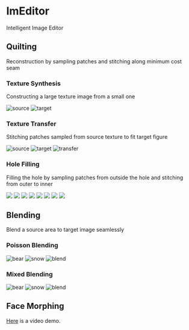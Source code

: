 # ImEditor

Intelligent Image Editor 

## Quilting

Reconstruction by sampling patches and stitching along minimum cost seam

### Texture Synthesis

Constructing a large texture image from a small one

![source](./screenshots/cherry.jpg) 
![target](./screenshots/cherry_cut.jpg)

### Texture Transfer

Stitching patches sampled from source texture to fit target figure

![source](./screenshots/sketch.png) ![target](./screenshots/feynman.png) ![transfer](./screenshots/transfer.jpg)

### Hole Filling

Filling the hole by sampling patches from outside the hole and stitching from outer to inner 

![](./screenshots/hole_filling.png) ![](./screenshots/process12.jpg) ![](./screenshots/process24.jpg) ![](./screenshots/process36.jpg)
![](./screenshots/process48.jpg) ![](./screenshots/process60.jpg) ![](./screenshots/process72.jpg) ![](./screenshots/processend.jpg)

## Blending 

Blend a source area to target image seamlessly

### Poisson Blending

![bear](./screenshots/polar_bear.jpg) ![snow](./screenshots/snow.jpg) ![blend](./screenshots/possionblend.jpg)

### Mixed Blending

![bear](./screenshots/cheetsheet.png) ![snow](./screenshots/texture.jpg) ![blend](./screenshots/mixblend.jpg)


## Face Morphing

[Here](https://youtu.be/vI6KBtKDtrg) is a video demo.

